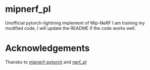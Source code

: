 # mipnerf_pl
Unofficial pytorch-lightning implement of Mip-NeRF
I am training my modified code, I will update the README if the code works well.

# Acknowledgements
Thansks to [mipnerf-pytorch](https://github.com/AlphaPlusTT/mipnerf-pytorch) and [nerf_pl](https://github.com/kwea123/nerf_pl)
